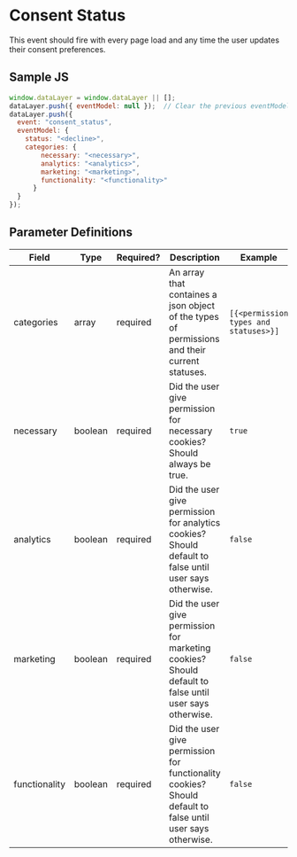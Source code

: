 # Consent Status
This event should fire with every page load and any time the user updates their consent preferences.
## Sample JS
``` javascript
window.dataLayer = window.dataLayer || [];
dataLayer.push({ eventModel: null });  // Clear the previous eventModel object.
dataLayer.push({
  event: "consent_status",
  eventModel: {
    status: "<decline>",
    categories: {
        necessary: "<necessary>",
        analytics: "<analytics>",
        marketing: "<marketing>",
        functionality: "<functionality>"
      }
  }
});
```
## Parameter Definitions

|Field|Type|Required?|Description|Example|
| --- | --- | --- | --- | --- |
|categories|array|required|An array that containes a json object of the types of permissions and their current statuses.|`[{<permission types and statuses>}]`|
|necessary|boolean|required|Did the user give permission for necessary cookies? Should always be true.|`true`|
|analytics|boolean|required|Did the user give permission for analytics cookies? Should default to false until user says otherwise.|`false`|
|marketing|boolean|required|Did the user give permission for marketing cookies? Should default to false until user says otherwise.|`false`|
|functionality|boolean|required|Did the user give permission for functionality cookies? Should default to false until user says otherwise.|`false`|
